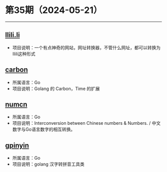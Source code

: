 # 第35期（2024-05-21）

---
## [llili.li](https://llili.li)
- 项目说明：一个有点神奇的网站，网址转换器，不管什么网址，都可以转换为llili这种形式

## [carbon](https://github.com/uniplaces/carbon)
- 所属语言：Go
- 项目说明：Golang 的 Carbon，Time 的扩展

## [numcn](https://github.com/pkumza/numcn)
- 所属语言：Go
- 项目说明：Interconversion between Chinese numbers & Numbers. / 中文数字与Go语言数字的相互转换。

## [gpinyin](https://github.com/jmz331/gpinyin)
- 所属语言：Go
- 项目说明：golang 汉字转拼音工具类
